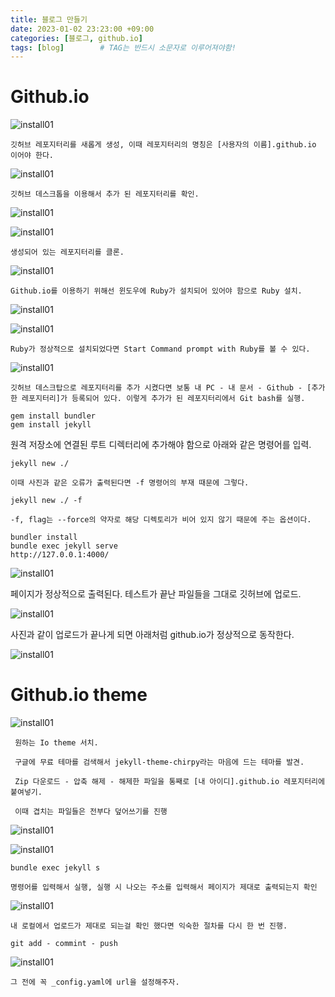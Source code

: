 ```yaml
---
title: 블로그 만들기
date: 2023-01-02 23:23:00 +09:00
categories: [블로그, github.io]
tags: [blog]		# TAG는 반드시 소문자로 이루어져야함!
---
```


# Github.io

 ![install01](./img/Github-io/io02.png)
 
 ```
 깃허브 레포지터리를 새롭게 생성, 이때 레포지터리의 명칭은 [사용자의 이름].github.io 이어야 한다.
 ```

 ![install01](./img/Github-io/io04.png)

 ```
 깃허브 데스크톱을 이용해서 추가 된 레포지터리를 확인.
 ```

 ![install01](./img/Github-io/io05.png)

 ![install01](./img/Github-io/io06.png)

 ```
 생성되어 있는 레포지터리를 클론.
 ```

 ![install01](./img/Github-io/io07.png)

 ```
 Github.io를 이용하기 위해선 윈도우에 Ruby가 설치되어 있어야 함으로 Ruby 설치.
 ```

 ![install01](./img/Github-io/io08.png)

 ![install01](./img/Github-io/io09.png)

 ```
 Ruby가 정상적으로 설치되었다면 Start Command prompt with Ruby를 볼 수 있다.
 ```

 ![install01](./img/Github-io/io10.png)

 ```
 깃허브 데스크탑으로 레포지터리를 추가 시켰다면 보통 내 PC - 내 문서 - Github - [추가한 레포지터리]가 등록되어 있다. 이렇게 추가가 된 레포지터리에서 Git bash를 실행.

 gem install bundler 
 gem install jekyll
 ```
 
 원격 저장소에 연결된 루트 디렉터리에 추가해야 함으로 아래와 같은 명령어를 입력.

 ```
 jekyll new ./

 이때 사진과 같은 오류가 출력된다면 -f 명령어의 부재 때문에 그렇다.

 jekyll new ./ -f

 -f, flag는 --force의 약자로 해당 디렉토리가 비어 있지 않기 때문에 주는 옵션이다. 
 
 ```
 
 ```
 bundler install
 bundle exec jekyll serve
 http://127.0.0.1:4000/
 ```
 ![install01](./img/Github-io/io11.png)

 페이지가 정상적으로 출력된다. 테스트가 끝난 파일들을 그대로 깃허브에 업로드.

 ![install01](./img/Github-io/io12.png)

 사진과 같이 업로드가 끝나게 되면 아래처럼 github.io가 정상적으로 동작한다. 

 ![install01](./img/Github-io/io13.png)

# Github.io theme

 ![install01](./img/Github-io/io14.png)

```
 원하는 Io theme 서치.

 구글에 무료 테마를 검색해서 jekyll-theme-chirpy라는 마음에 드는 테마를 발견.

 Zip 다운로드 - 압축 해제 - 해제한 파일을 통째로 [내 아이디].github.io 레포지터리에 붙여넣기.

 이때 겹치는 파일들은 전부다 덮어쓰기를 진행
```

 ![install01](./img/Github-io/io15.png)

 ![install01](./img/Github-io/io16.png)

 ```
 bundle exec jekyll s

 명령어를 입력해서 실행, 실행 시 나오는 주소를 입력해서 페이지가 제대로 출력되는지 확인
 ```

 ![install01](./img/Github-io/io17.png)

  ```
 내 로컬에서 업로드가 제대로 되는걸 확인 했다면 익숙한 절차를 다시 한 번 진행.

 git add - commint - push
  ```

 ![install01](./img/Github-io/io18.png)

 ```
 그 전에 꼭 _config.yaml에 url을 설정해주자.
 ```

